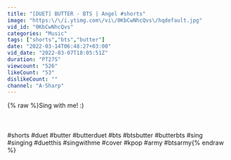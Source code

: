 ```yaml
---
title: "[DUET] BUTTER - BTS | Angel #shorts"
image: "https:\/\/i.ytimg.com\/vi\/0KbCwNhcQvs\/hqdefault.jpg"
vid_id: "0KbCwNhcQvs"
categories: "Music"
tags: ["shorts","bts","butter"]
date: "2022-03-14T06:48:27+03:00"
vid_date: "2022-03-07T18:05:51Z"
duration: "PT27S"
viewcount: "526"
likeCount: "53"
dislikeCount: ""
channel: "A-Sharp"
---
```

{% raw %}Sing with me! :)<br /><br /><br /><br />#shorts #duet #butter #butterduet #bts #btsbutter #butterbts #sing #singing #duetthis #singwithme #cover #kpop #army #btsarmy{% endraw %}
